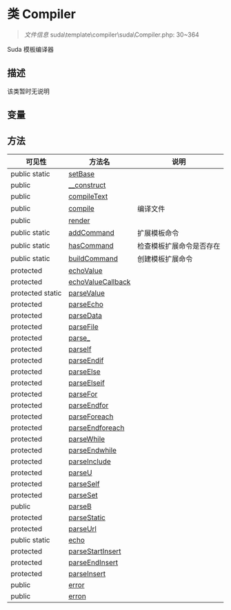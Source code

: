 #  类 Compiler

> *文件信息* suda\template\compiler\suda\Compiler.php: 30~364

Suda 模板编译器

## 描述

该类暂时无说明


## 变量


## 方法


| 可见性 | 方法名 | 说明 |
|--------|-------|------|
| public static|[setBase](Compiler/setBase.md) |  |
| public |[__construct](Compiler/__construct.md) |  |
| public |[compileText](Compiler/compileText.md) |  |
| public |[compile](Compiler/compile.md) | 编译文件 |
| public |[render](Compiler/render.md) |  |
| public static|[addCommand](Compiler/addCommand.md) | 扩展模板命令 |
| public static|[hasCommand](Compiler/hasCommand.md) | 检查模板扩展命令是否存在 |
| public static|[buildCommand](Compiler/buildCommand.md) | 创建模板扩展命令 |
| protected |[echoValue](Compiler/echoValue.md) |  |
| protected |[echoValueCallback](Compiler/echoValueCallback.md) |  |
| protected static|[parseValue](Compiler/parseValue.md) |  |
| protected |[parseEcho](Compiler/parseEcho.md) |  |
| protected |[parseData](Compiler/parseData.md) |  |
| protected |[parseFile](Compiler/parseFile.md) |  |
| protected |[parse_](Compiler/parse_.md) |  |
| protected |[parseIf](Compiler/parseIf.md) |  |
| protected |[parseEndif](Compiler/parseEndif.md) |  |
| protected |[parseElse](Compiler/parseElse.md) |  |
| protected |[parseElseif](Compiler/parseElseif.md) |  |
| protected |[parseFor](Compiler/parseFor.md) |  |
| protected |[parseEndfor](Compiler/parseEndfor.md) |  |
| protected |[parseForeach](Compiler/parseForeach.md) |  |
| protected |[parseEndforeach](Compiler/parseEndforeach.md) |  |
| protected |[parseWhile](Compiler/parseWhile.md) |  |
| protected |[parseEndwhile](Compiler/parseEndwhile.md) |  |
| protected |[parseInclude](Compiler/parseInclude.md) |  |
| protected |[parseU](Compiler/parseU.md) |  |
| protected |[parseSelf](Compiler/parseSelf.md) |  |
| protected |[parseSet](Compiler/parseSet.md) |  |
| public |[parseB](Compiler/parseB.md) |  |
| protected |[parseStatic](Compiler/parseStatic.md) |  |
| protected |[parseUrl](Compiler/parseUrl.md) |  |
| public static|[echo](Compiler/echo.md) |  |
| protected |[parseStartInsert](Compiler/parseStartInsert.md) |  |
| protected |[parseEndInsert](Compiler/parseEndInsert.md) |  |
| protected |[parseInsert](Compiler/parseInsert.md) |  |
| public |[error](Compiler/error.md) |  |
| public |[erron](Compiler/erron.md) |  |
